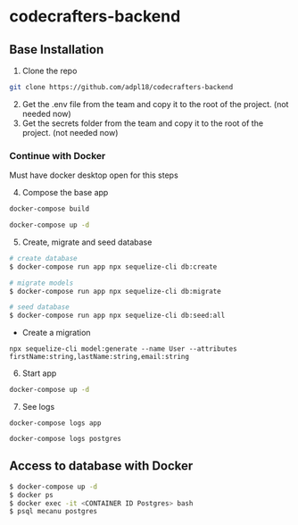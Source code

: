 # codecrafters-backend

## Base Installation

1. Clone the repo
```bash
git clone https://github.com/adpl18/codecrafters-backend
```
2. Get the .env file from the team and copy it to the root of the project. (not needed now)
3. Get the secrets folder from the team and copy it to the root of the project. (not needed now)

### Continue with Docker

Must have docker desktop open for this steps

4. Compose the base app 
```bash
docker-compose build
```

```bash
docker-compose up -d
```
5. Create, migrate and seed database
```bash
# create database
$ docker-compose run app npx sequelize-cli db:create

# migrate models
$ docker-compose run app npx sequelize-cli db:migrate

# seed database
$ docker-compose run app npx sequelize-cli db:seed:all
``` 

- Create a migration
```
npx sequelize-cli model:generate --name User --attributes firstName:string,lastName:string,email:string
```
6. Start app
```bash
docker-compose up -d
```

7. See logs

```
docker-compose logs app
```

```
docker-compose logs postgres
```

## Access to database with Docker
```bash
$ docker-compose up -d
$ docker ps
$ docker exec -it <CONTAINER ID Postgres> bash
$ psql mecanu postgres
```
